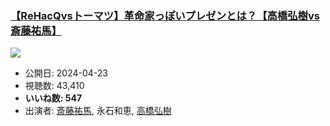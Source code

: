 ### [【ReHacQvsトーマツ】革命家っぽいプレゼンとは？【高橋弘樹vs斎藤祐馬】](https://www.youtube.com/watch?v=bbrHZLPAeQE)
[![](https://img.youtube.com/vi/bbrHZLPAeQE/sddefault.jpg)](https://www.youtube.com/watch?v=bbrHZLPAeQE)
-   公開日: 2024-04-23
-   視聴数: 43,410
-   **いいね数: 547**
-   出演者: [斎藤祐馬](/rehacq_fan/people/斎藤祐馬 "wikilink"), 永石和恵, [高橋弘樹](/rehacq_fan/people/高橋弘樹 "wikilink")
